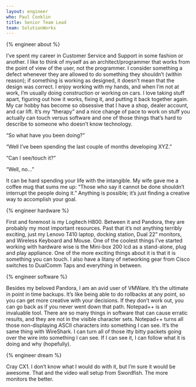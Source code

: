```yaml
---
layout: engineer
who: Paul Conklin
title: Senior Team Lead
team: SolutionWorks
---
```


{% engineer about %}

I’ve spent my career in Customer Service and Support in some fashion or another. I like to think of myself as an architect/programmer that works from the point of view of the user, not the programmer. I consider something a defect whenever they are allowed to do something they shouldn’t (within reason); if something is working as designed, it doesn’t mean that the design was correct. I enjoy working with my hands, and when I’m not at work, I’m usually doing construction or working on cars. I love taking stuff apart, figuring out how it works, fixing it, and putting it back together again. My car hobby has become so obsessive that I have a shop, dealer account, and car lift. It’s my “therapy” and a nice change of pace to work on stuff you actually can touch versus software and one of those things that’s hard to describe to someone who doesn’t know technology.

“So what have you been doing?”

“Well I’ve been spending the last couple of months developing XYZ.”

“Can I see/touch it?”

“Well, no…”

It can be hard spending your life with the intangible. My wife gave me a coffee mug that sums me up: “Those who say it cannot be done shouldn’t interrupt the people doing it.” Anything is possible; it’s just finding a creative way to accomplish your goal.

{% engineer hardware %}

First and foremost is my Logitech H800. Between it and Pandora, they are probably my most important resources. Past that it’s not anything terribly exciting, just my Lenovo T410 laptop, docking station, Dual 22” monitors, and Wireless Keyboard and Mouse. One of the coolest things I’ve started working with hardware wise is the Mini-box 200 lcd as a stand-alone, plug and play appliance. One of the more exciting things about it is that it is something you can touch. I also have a litany of networking gear from Cisco switches to DualComm Taps and everything in between.

{% engineer software %}

Besides my beloved Pandora, I am an avid user of VMWare. It’s the ultimate in point in time backups. It’s like being able to do rollbacks at any point, so you can get more creative with your decisions. If they don’t work out, you can go back as if you never went down that path. Notepad++ is an invaluable tool. There are so many things in software that can cause erratic results, and they are not in the visible character sets. Notepad++ turns all those non-displaying ASCII characters into something I can see. It’s the same thing with WireShark. I can turn all of those itty bitty packets going over the wire into something I can see. If I can see it, I can follow what it is doing and why (hopefully).

{% engineer dream %}

Cray CX1. I don’t know what I would do with it, but I’m sure it would be awesome. That and the video wall setup from Swordfish. The more monitors the better.
